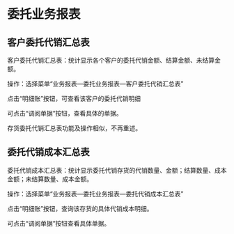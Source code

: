 # 委托业务报表<Badge text="工贸T系列"> </Badge>

## 客户委托代销汇总表

客户委托代销汇总表：统计显示各个客户的委托代销金额、结算金额、未结算金额。

操作：选择菜单“业务报表—委托业务报表—客户委托代销汇总表”

点击“明细账”按钮，可查看该客户的委托代销明细

可点击“调阅单据”按钮，查看具体的单据。

存货委托代销汇总表功能及操作相似，不再重述。

## 委托代销成本汇总表
委托代销成本汇总表：统计显示委托代销存货的代销数量、金额；结算数量、成本金额；未结算数量、成本金额。

操作：选择菜单“业务报表—委托业务报表—委托代销成本汇总表”

点击“明细账”按钮，查询该存货的具体代销成本明细。

可点击“调阅单据”按钮查看具体单据。
